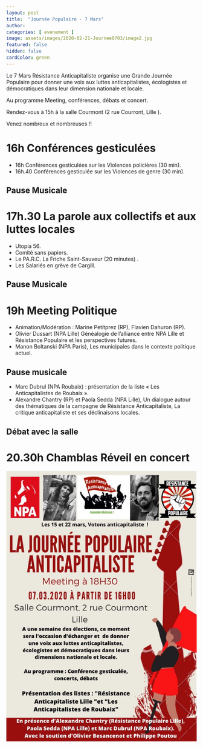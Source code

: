 ```yaml
---
layout: post
title:  "Journée Populaire - 7 Mars"
author: 
categories: [ evenement ]
image: assets/images/2020-02-21-Journee0703/image2.jpg
featured: false
hidden: false
cardColor: green
---
```


Le 7 Mars Résistance Anticapitaliste organise une Grande Journée Populaire pour donner une voix aux luttes anticapitalistes, écologistes et démocratiques dans leur dimension nationale et locale. 

Au programme Meeting, conférences, débats et concert. 

Rendez-vous à 15h à la salle Courmont (2 rue Courront, Lille ).

Venez nombreux et nombreuses !! 

# 16h Conférences gesticulées

- 16h Conférences gesticulées sur les Violences policières (30 min). 
- 16h.40 Conférences gesticulée sur les Violences de genre (30 min).

## Pause Musicale

# 17h.30 La parole aux collectifs et aux luttes locales

- Utopia 56.
- Comité sans papiers.
- Le PA.R.C. La Friche Saint-Sauveur (20 minutes) .
- Les Salariés en grève de Cargill.

## Pause Musicale

# 19h Meeting Politique

- Animation/Modération : Marine Petitprez (RP), Flavien Dahuron (RP).
- Olivier Dussart (NPA Lille) Généalogie de l’alliance entre NPA Lille et Résistance Populaire et les perspectives futures.
- Manon Boltanski (NPA Paris), Les municipales dans le contexte politique actuel.

## Pause musicale

- Marc Dubrul (NPA Roubaix) : présentation de la liste « Les Anticapitalistes de Roubaix ».
- Alexandre Chantry (RP) et Paola Sedda (NPA Lille), Un dialogue autour des thématiques de la campagne de Résistance Anticapitaliste, La critique anticapitaliste et ses déclinaisons locales.

## Débat avec la salle

# 20.30h Chamblas Réveil en concert

<div class="container-fluid">
	<div class="row">
		<div class="col-sm">
			<img src="/assets/images/posts/2020-02-21-Journee0703-tract.jpg">			
		</div>
    <!--
		<div class="col-sm">
			<img src="/assets/images/2020-02-16-Wazemmes/image3.jpg">			
		</div>
  -->
	</div>
</div>
